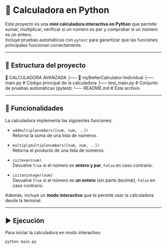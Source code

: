 # 🧮 Calculadora en Python

Este proyecto es una **mini calculadora interactiva en Python** que permite sumar, multiplicar, verificar si un número es par y comprobar si un número es un entero.  
Incluye pruebas automáticas con `pytest` para garantizar que las funciones principales funcionan correctamente.

---

## 📂 Estructura del proyecto

📂 CALCULADORA AVANZADA
 ├──  📂 myBetterCalculator-Individual
      ├── main.py # Código principal de la calculadora
      ├── test_main.py # Conjunto de pruebas automáticas (pytest)
      └── README.md # Este archivo


---

## 🚀 Funcionalidades

La calculadora implementa las siguientes funciones:

- `addmultiplenumbers([num, num, ..])`  
  Retorna la suma de una lista de números.  

- `multiplymultiplenumbers([num, num, ..])`  
  Retorna el producto de una lista de números.  

- `isiteven(num)`  
  Devuelve `True` si el número es **entero y par**, `False` en caso contrario.  

- `isitaninteger(num)`  
  Devuelve `True` si el número es **un entero** (sin parte decimal), `False` en caso contrario.  

Además, incluye un **modo interactivo** que te permite usar la calculadora desde la terminal.

---

## ▶️ Ejecución

Para iniciar la calculadora en modo interactivo:

```bash
python main.py
